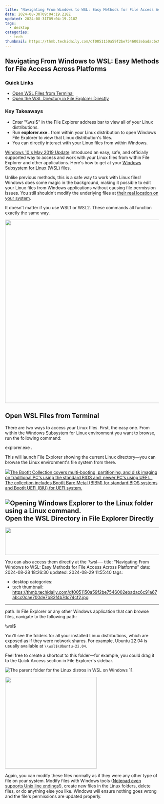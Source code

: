 ```yaml
---
title: "Navigating From Windows to WSL: Easy Methods for File Access Across Platforms"
date: 2024-08-30T09:04:19.218Z
updated: 2024-08-31T09:04:19.218Z
tags:
  - desktop
categories:
  - tech
thumbnail: https://thmb.techidaily.com/df0051150a59f2be7546002ebadac6c91a67abcc0cae700de7b83f4b7dc74cf2.jpg
---
```


## Navigating From Windows to WSL: Easy Methods for File Access Across Platforms

### Quick Links

* [Open WSL Files from Terminal](https://eaxpv-info.techidaily.com/new-in-2024-guide-to-choosing-ideal-youtube-thumbnail-shapes/)
* [Open the WSL Directory in File Explorer Directly](https://activate-lock.techidaily.com/how-to-bypass-icloud-by-checkra1n-even-from-apple-iphone-se-2022-if-youve-tried-everything-by-drfone-ios/)

### Key Takeaways

* Enter "\\\\wsl$" in the File Explorer address bar to view all of your Linux distributions.
* Run **explorer.exe .** from within your Linux distribution to open Windows File Explorer to view that Linux distribution's files.
* You can directly interact with your Linux files from within Windows.

[Windows 10's May 2019 Update](https://bypass-frp.techidaily.com/easy-guide-to-infinix-smart-8-pro-frp-bypass-with-best-methods-by-drfone-android/) introduced an easy, safe, and officially supported way to access and work with your Linux files from within File Explorer and other applications. Here's how to get at your [Windows Subsystem for Linux](https://tech-haven.techidaily.com/ais-role-in-todays-misinformation-landscape/) (WSL) files.

 Unlike previous methods, this is a safe way to work with Linux files! Windows does some magic in the background, making it possible to edit your Linux files from Windows applications without causing file permission issues. You still shouldn't modify the underlying files at [their real location on your system](https://some-skills.techidaily.com/in-2024-transforming-images-the-art-of-applying-luts-in-pro/).

 It doesn't matter if you use WSL1 or WSL2\. These commands all function exactly the same way.

<!-- affiliate ads begin -->
<a href="https://appsumo.8odi.net/c/5597632/2075475/7443" target="_top" id="2075475"><img src="//a.impactradius-go.com/display-ad/7443-2075475" border="0" alt="" width="1200" height="600"/></a><img height="0" width="0" src="https://appsumo.8odi.net/i/5597632/2075475/7443" style="position:absolute;visibility:hidden;" border="0" />
<!-- affiliate ads end -->
##  Open WSL Files from Terminal

 There are two ways to access your Linux files. First, the easy one. From within the Windows Subsystem for Linux environment you want to browse, run the following command:

explorer.exe .

 This will launch File Explorer showing the current Linux directory—you can browse the Linux environment's file system from there.

<!-- affiliate ads begin -->
<a href="https://secure.2checkout.com/order/checkout.php?PRODS=45152810&QTY=1&AFFILIATE=108875&CART=1"> <img src="https://secure.avangate.com/images/merchant/842ca578342915ccb8ae069595ba7233/products/copy_bootit-ss1_178x139.jpg" border="0">The BootIt Collection covers multi-booting, partitioning, and disk imaging on traditional PC's using the standard BIOS and  newer PC's using UEFI.   The collection includes BootIt Bare Metal (BIBM) for standard BIOS systems and BootIt UEFI (BIU) for UEFI system. 
</a>
<!-- affiliate ads end -->
## ![Opening Windows Explorer to the Linux folder using a Linux command.](https://static0.howtogeekimages.com/wordpress/wp-content/uploads/2024/07/image-1-2.png)Open the WSL Directory in File Explorer Directly

<!-- affiliate ads begin -->
<a href="https://zonlipartnershipprogram.pxf.io/c/5597632/1596691/17882" target="_top" id="1596691"><img src="//a.impactradius-go.com/display-ad/17882-1596691" border="0" alt="" width="728" height="90"/></a><img height="0" width="0" src="https://imp.pxf.io/i/5597632/1596691/17882" style="position:absolute;visibility:hidden;" border="0" />
<!-- affiliate ads end -->
 You can also access them directly at the `\\wsl---
title: "Navigating From Windows to WSL: Easy Methods for File Access Across Platforms"
date: 2024-08-28 18:26:30
updated: 2024-08-29 11:55:40
tags:
  - desktop
categories:
  - tech
thumbnail: https://thmb.techidaily.com/df0051150a59f2be7546002ebadac6c91a67abcc0cae700de7b83f4b7dc74cf2.jpg
---

 path. In File Explorer or any other Windows application that can browse files, navigate to the following path:

\\wsl$

 You'll see the folders for all your installed Linux distributions, which are exposed as if they were network shares. For example, Ubuntu 22.04 is usually available at `\\wsl$\Ubuntu-22.04`.

 Feel free to create a shortcut to this folder—for example, you could drag it to the Quick Access section in File Explorer's sidebar.

![The parent folder for the Linux distros in WSL on Windows 11.](https://static1.howtogeekimages.com/wordpress/wp-content/uploads/2024/07/image-2-1.png) 

<!-- affiliate ads begin -->
<a href="https://coinrule.sjv.io/c/5597632/1958374/18409" target="_top" id="1958374"><img src="//a.impactradius-go.com/display-ad/18409-1958374" border="0" alt="" width="300" height="300"/></a><img height="0" width="0" src="https://imp.pxf.io/i/5597632/1958374/18409" style="position:absolute;visibility:hidden;" border="0" />
<!-- affiliate ads end -->
 Again, you can modify these files normally as if they were any other type of file on your system. Modify files with Windows tools ([Notepad even supports Unix line endings](https://extra-tips.techidaily.com/in-depth-review-vrs-winning-features-and-faults/)!), create new files in the Linux folders, delete files, or do anything else you like. Windows will ensure nothing goes wrong and the file's permissions are updated properly.

<ins class="adsbygoogle"
     style="display:block"
     data-ad-format="autorelaxed"
     data-ad-client="ca-pub-7571918770474297"
     data-ad-slot="1223367746"></ins>



<ins class="adsbygoogle"
     style="display:block"
     data-ad-client="ca-pub-7571918770474297"
     data-ad-slot="8358498916"
     data-ad-format="auto"
     data-full-width-responsive="true"></ins>


